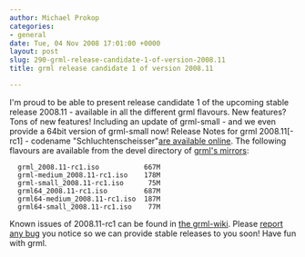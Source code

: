 ```yaml
---
author: Michael Prokop
categories:
- general
date: Tue, 04 Nov 2008 17:01:00 +0000
layout: post
slug: 290-grml-release-candidate-1-of-version-2008.11
title: grml release candidate 1 of version 2008.11

---
```

I'm proud to be able to present release candidate 1 of the upcoming stable release 2008\.11 \- available in all the different grml flavours. New features? Tons of new features! Including an update of grml\-small \- and we even provide a 64bit version of grml\-small now!
Release Notes for grml 2008\.11\[\-rc1] \- codename "Schluchtenscheisser"[are available online](https://grml.org/changelogs/README-grml-2008.11/).
The following flavours are available from the devel directory of [grml's mirrors](https://grml.org/download/#mirrors):
```
  grml_2008.11-rc1.iso           667M
  grml-medium_2008.11-rc1.iso    178M
  grml-small_2008.11-rc1.iso      75M
  grml64_2008.11-rc1.iso         687M
  grml64-medium_2008.11-rc1.iso  187M
  grml64-small_2008.11-rc1.iso    77M
```

Known issues of 2008\.11\-rc1 can be found in [the grml\-wiki](http://wiki.grml.org/doku.php?id=release_candidate).
Please [report any bug](https://grml.org/bugs/) you notice so we can provide stable releases to you soon! Have fun with grml.